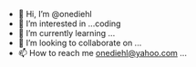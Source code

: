 - 👋 Hi, I’m @onediehl
- 👀 I’m interested in ...coding 
- 🌱 I’m currently learning ...
- 💞️ I’m looking to collaborate on ...
- 📫 How to reach me onediehl@yahoo.com ...

<!---
onediehl/onediehl is a ✨ special ✨ repository because its `README.md` (this file) appears on your GitHub profile.
You can click the Preview link to take a look at your changes.
--->
